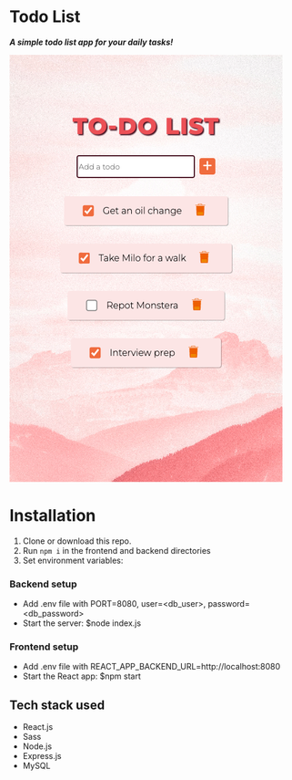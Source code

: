 # Todo List

**_A simple todo list app for your daily tasks!_**

![Screenshot of todo app](./client/src/assets/images/todo-list.png)

# Installation

1. Clone or download this repo.
2. Run `npm i` in the frontend and backend directories
3. Set environment variables:

### Backend setup

- Add .env file with PORT=8080, user=<db_user>, password=<db_password>
- Start the server: $node index.js

### Frontend setup

- Add .env file with REACT_APP_BACKEND_URL=http://localhost:8080
- Start the React app: $npm start

## Tech stack used

- React.js
- Sass
- Node.js
- Express.js
- MySQL
